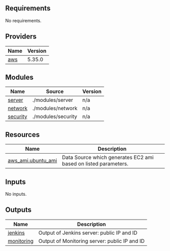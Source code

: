 <!-- BEGIN_TF_DOCS -->
## Requirements

No requirements.

## Providers

| Name                                                                                                 | Version |
|------------------------------------------------------------------------------------------------------|---------|
| <a name="provider_aws"></a> [aws](https://registry.terraform.io/providers/hashicorp/aws/latest/docs) | 5.35.0  |

## Modules

| Name                                                                | Source               | Version |
|---------------------------------------------------------------------|----------------------|---------|
| <a name="module_jenkins"></a> [server](./modules/server)            | ./modules/server     | n/a     |
| <a name="module_network"></a> [network](./modules/network)          | ./modules/network    | n/a     |
| <a name="module_security"></a> [security](./modules/security)       | ./modules/security   | n/a     |

## Resources

| Name                                                                                                     | Description                                                     |
|----------------------------------------------------------------------------------------------------------|-----------------------------------------------------------------|
| [aws_ami.ubuntu_ami](https://registry.terraform.io/providers/hashicorp/aws/latest/docs/data-sources/ami) | Data Source which generates EC2 ami based on listed parameters. |

## Inputs

No inputs.

## Outputs

| Name                                                        | Description                                   |
|-------------------------------------------------------------|-----------------------------------------------|
| <a name="output_jenkins"></a> [jenkins](./outputs.tf)       | Output of Jenkins server: public IP and ID    |
| <a name="output_monitoring"></a> [monitoring](./outputs.tf) | Output of Monitoring server: public IP and ID |
<!-- END_TF_DOCS -->
